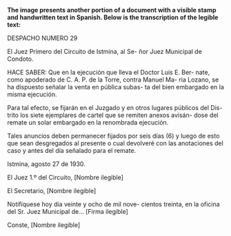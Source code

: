 **The image presents another portion of a document with a visible stamp and handwritten text in Spanish. Below is the transcription of the legible text:**

DESPACHO NUMERO 29

El Juez Primero del Circuito de Istmina, al Se-
ñor Juez Municipal de Condoto.

HACE SABER:
Que en la ejecución que lleva el Doctor Luis E. Ber-
nate, como apoderado de C. A. P. de la Torre, contra Manuel Ma-
ria Lozano, se ha dispuesto señalar la venta en pública subas-
ta del bien embargado en la misma ejecución.

Para tal efecto, se fijarán en el Juzgado y en otros lugares públicos del Dis-
trito los siete ejemplares de cartel que se remiten anexos avisán-
dose del remate un solar embargado en la renombrada ejecución.

Tales anuncios deben permanecer fijados por seis días (6) y luego
de esto que sean desgregados al presente o cual devolveré con
las anotaciones del caso y antes del día señalado para el remate.

Istmina, agosto 27 de 1930.

El Juez 1.º del Circuito,
[Nombre ilegible]

El Secretario,
[Nombre ilegible]

Notifíquese hoy día veinte y ocho de mil nove-
cientos treinta, en la oficina del Sr. Juez
Municipal de...
[Firma ilegible]

Conste,
[Nombre ilegible]